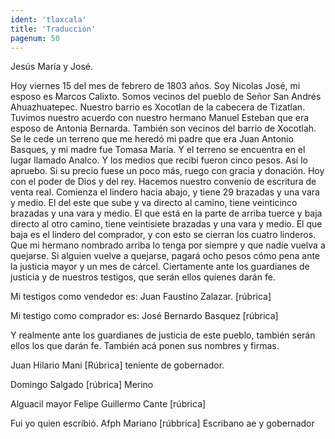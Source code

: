 ```yaml
---
ident: 'tlaxcala'
title: 'Traducción'
pagenum: 50
---
```

Jesús María  y José.

Hoy viernes 15 del mes de febrero de 1803 años. Soy Nicolas José, mi esposo es Marcos Calixto. Somos vecinos del pueblo de Señor San Andrés Ahuazhuatepec. Nuestro barrio es Xocotlan de la cabecera de Tizatlan. Tuvimos nuestro acuerdo con nuestro hermano Manuel Esteban que era esposo de Antonia Bernarda. También son vecinos del barrio de Xocotlah. Se le cede un terreno que me heredó mi padre que era Juan Antonio Basques, y mi madre fue Tomasa María. Y el terreno se encuentra en el lugar llamado Analco. Y los medios que recibí fueron cinco pesos. Así lo apruebo. Si su precio fuese un poco más, ruego con gracia y donación. Hoy con el poder de Dios y del rey. Hacemos nuestro convenio de escritura de venta real. Comienza el lindero hacia abajo, y tiene 29 brazadas y una vara y medio. El del este que sube y va directo al camino, tiene veinticinco brazadas y una vara y medio. El que está en la parte de arriba tuerce y baja directo al otro camino, tiene veintisiete brazadas y una vara y medio. El que baja es el lindero del comprador, y con esto se cierran los cuatro linderos. Que mi  hermano nombrado arriba lo tenga por siempre y que nadie vuelva a quejarse. Si alguien vuelve a quejarse, pagará ocho pesos cómo pena ante la justicia mayor y un mes de cárcel. Ciertamente ante los guardianes de justicia y de nuestros testigos, que serán ellos quienes darán fe.

Mi testigos como vendedor es: 
Juan Faustino Zalazar. 
[rúbrica]  

Mi testigo como comprador es:
José Bernardo Basquez
[rúbrica]

Y realmente ante los guardianes de justicia de este pueblo, también serán ellos los que darán fe. También acá ponen sus nombres y firmas.

Juan Hilario Mani
 [Rúbrica]
teniente de gobernador.

Domingo Salgado
[rúbrica]
Merino

Alguacil mayor
Felipe Guillermo Cante
[rúbrica]

Fui yo quien escribió.
Afph Mariano
[rúbbrica]
Escribano ae y gobernador
